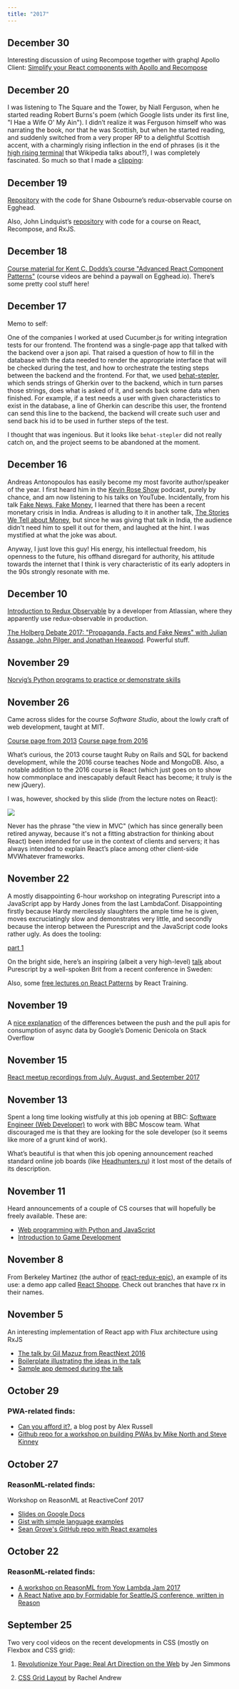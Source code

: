 ```yaml
---
title: "2017"
---
```

## December 30
Interesting discussion of using Recompose together with graphql Apollo Client:
[Simplify your React components with Apollo and Recompose](https://dev-blog.apollodata.com/simplify-your-react-components-with-apollo-and-recompose-8b9e302dea51)

## December 20
I was listening to The Square and the Tower, by Niall Ferguson, when he started
reading Robert Burns's poem (which Google lists under its first line,
"I Hae a Wife O' My Ain"). I didn’t realize it was Ferguson himself who was narrating
the book, nor that he was Scottish, but when he started reading, and suddenly switched
from a very proper RP to a delightful Scottish accent, with a charmingly rising inflection
in the end of phrases (is it the [high rising terminal](https://en.wikipedia.org/wiki/High_rising_terminal)
that Wikipedia talks about?), I was completely fascinated. So much so that I made a
[clipping](https://youtu.be/iAFiPggIloU):

## December 19
[Repository](https://github.com/shakyShane/egghead-redux-obs) with the code for
Shane Osbourne’s redux-observable course on Egghead.

Also, John Lindquist’s [repository](https://github.com/johnlindquist/react-rxjs-lessons)
with code for a course on React, Recompose, and RxJS.

## December 18
[Course material for Kent C. Dodds’s course "Advanced React Component Patterns"](https://github.com/kentcdodds/advanced-react-patterns)
(course videos are behind a paywall on Egghead.io). There’s some pretty cool stuff here!

## December 17
Memo to self:

One of the companies I worked at used Cucumber.js for writing integration tests
for our frontend. The frontend was a single-page app that talked with the backend
over a json api. That raised a question of how to fill in the database with the data
needed to render the appropriate interface that will be checked during the test,
and how to orchestrate the testing steps between the backend and the frontend.
For that, we used [behat-stepler](https://github.com/fesor/behat-stepler),
which sends strings of Gherkin over to the backend, which in turn parses those strings,
does what is asked of it, and sends back some data when finished. For example, if a test
needs a user with given characteristics to exist in the database, a line of Gherkin
can describe this user, the frontend can send this line to the backend, the backend
will create such user and send back his id to be used in further steps of the test.

I thought that was ingenious. But it looks like `behat-stepler` did not really catch
on, and the project seems to be abandoned at the moment.


## December 16
Andreas Antonopoulos has easily become my most favorite author/speaker of the year. I first
heard him in the [Kevin Rose Show](https://www.kevinrose.com/single-post/andreas-antonopolous)
podcast, purely by chance, and am now listening to his talks on YouTube. Incidentally,
from his talk [Fake News, Fake Money](https://youtu.be/i_wOEL6dprg), I learned that there
has been a recent monetary crisis in India. Andreas is alluding to it in another talk,
[The Stories We Tell about Money](https://youtu.be/ONvg9SbauMg), but since he was giving
that talk in India, the audience didn't need him to spell it out for them, and laughed
at the hint. I was mystified at what the joke was about.

Anyway, I just love this guy! His energy, his intellectual freedom, his openness to the future,
his offhand disregard for authority, his attitude towards the internet that I think is very
characteristic of its early adopters in the 90s strongly resonate with me.

## December 10
[Introduction to Redux Observable](https://www.youtube.com/watch?v=zk2bVBZhmcc) by a developer from Atlassian,
where they apparently use redux-observable in production.

[The Holberg Debate 2017: "Propaganda, Facts and Fake News"
with Julian Assange, John Pilger, and Jonathan Heawood](https://youtu.be/LqEtKyuyngs).
Powerful stuff.

## November 29
[Norvig’s Python programs to practice or demonstrate skills](https://github.com/norvig/pytudes)

## November 26
Came across slides for the course *Software Studio*, about the lowly craft of web development, taught at MIT.

[Course page from 2013](https://ocw.mit.edu/courses/electrical-engineering-and-computer-science/6-170-software-studio-spring-2013/lecture-notes/)
[Course page from 2016](https://stellar.mit.edu/S/course/6/fa16/6.170/materials.html)

What’s curious, the 2013 course taught Ruby on Rails and SQL for backend development, while the 2016 course teaches Node and MongoDB. Also, a notable addition to the 2016 course is React (which just goes on to show how commonplace and inescapably default React has become; it truly is the new jQuery).

I was, however, shocked by this slide (from the lecture notes on React):

[![](https://imgur.com/inOTSKO.png)](https://i.imgur.com/inOTSKO_d.jpg?maxwidth=800)

Never has the phrase "the view in MVC" (which has since generally been retired anyway, because it's not a fitting abstraction for thinking about React) been intended for use in the context of clients and servers; it has always intended to explain React’s place among other client-side MVWhatever frameworks.

## November 22
A mostly disappointing 6-hour workshop on integrating Purescript into a JavaScript app by Hardy Jones
from the last LambdaConf. Disappointing firstly because Hardy mercilessly slaughters the ample time
he is given, moves excruciatingly slow and demonstrates very little, and secondly because the interop
between the Purescript and the JavaScript code looks rather ugly. As does the tooling:

[part 1](https://www.youtube.com/watch?v=XbrBGxcZZYY)

On the bright side, here’s an inspiring (albeit a very high-level) [talk](http://www.oredev.org/2017/sessions/purescript-tomorrows-javascript-today)
about Purescript by a well-spoken Brit from a recent conference in Sweden:

Also, some [free lectures on React Patterns](https://reacttraining.com/patterns/) by React Training.

## November 19
A [nice explanation](https://stackoverflow.com/questions/39439653/events-vs-streams-vs-observables-vs-async-iterators/47214496#47214496)
of the differences between the push and the pull apis for consumption of async data by Google’s Domenic Denicola on Stack Overflow

## November 15
[React meetup recordings from July, August, and September 2017](http://meetupfeed.com/react-talks-meetups-july-august-september-react-talks-digest-q3-2017/)

## November 13
Spent a long time looking wistfully at this job opening at BBC:
[Software Engineer (Web Developer)](https://careershub.bbc.co.uk/members/modules/job/detail.php?record=20625)
to work with BBC Moscow team. What discouraged me is that they are looking for
the sole developer (so it seems like more of a grunt kind of work).

What’s beautiful is that when this job opening announcement reached standard
online job boards (like [Headhunters.ru](https://hh.ru/vacancy/23422897)) it lost most
of the details of its description.

## November 11
Heard announcements of a couple of CS courses that will hopefully be freely available. These are:
- [Web programming with Python and JavaScript](https://cs50.github.io/web/)
- [Introduction to Game Development](https://cs50.github.io/games/)

## November 8
From Berkeley Martinez (the author of [react-redux-epic](https://github.com/BerkeleyTrue/react-redux-epic)),
an example of its use: a demo app called [React Shoppe](https://github.com/realworldreact/react-shoppe). Check
out branches that have rx in their names.

## November 5
An interesting implementation of React app with Flux architecture using RxJS
- [The talk by Gil Mazuz from ReactNext 2016](https://www.youtube.com/watch?v=Wh83qXOb03g)
- [Boilerplate illustrating the ideas in the talk](https://github.com/giltig/rxfrf)
- [Sample app demoed during the talk](https://github.com/omerts/RtC)

## October 29
### PWA-related finds:
- [Can you afford it?](https://infrequently.org/2017/10/can-you-afford-it-real-world-web-performance-budgets/),
  a blog post by Alex Russell
- [Github repo for a workshop on building PWAs by Mike North and Steve Kinney](https://github.com/mike-north/pwa-fundamentals)

## October 27
### ReasonML-related finds:
Workshop on ReasonML at ReactiveConf 2017
- [Slides on Google Docs](https://docs.google.com/presentation/d/17CxVRrdw20Mm--ewv4KwxfxTPPuhB8gkxBp98LRaIsM/edit#slide=id.g292747eae2_0_198)
- [Gist with simple language examples](https://gist.github.com/sgrove/a6474d26b77bbf29d19b66ad71527cc9)
- [Sean Grove's GitHub repo with React examples](https://github.com/sgrove/reactiveconf-2017-reasonml-workshop)

## October 22
### ReasonML-related finds:

- [A workshop on ReasonML from Yow Lambda Jam 2017](https://github.com/bassjacob/ylj-2017-workshop)
- [A React Native app by Formidable for SeattleJS conference, written in Reason](https://github.com/FormidableLabs/seattlejsconf-app)

## September 25
Two very cool videos on the recent developments in CSS (mostly on Flexbox and CSS grid):

1. [Revolutionize Your Page: Real Art Direction on the Web](https://player.vimeo.com/video/209812549) by Jen Simmons

2. [CSS Grid Layout](https://player.vimeo.com/video/212961112) by Rachel Andrew
